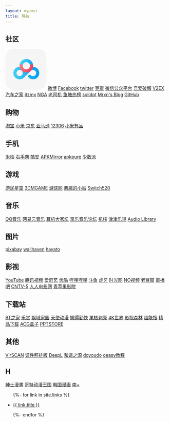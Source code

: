 ```yaml
---
layout: mypost
title: 导航
---
```


## 社区

[![百度网盘](https://raw.githubusercontent.com/admans/admans.github.io/main/logo/%E5%AF%BC%E8%88%AAList_%E7%99%BE%E5%BA%A6%E7%BD%91%E7%9B%98.png)](https://pan.baidu.com/ "百度网盘") [微博](https://weibo.com/ "微博") [Facebook](https://www.facebook.com/ "Facebook") [twitter](https://twitter.com/ "twitter") [豆瓣](https://www.douban.com/ "豆瓣") [微信公众平台](https://https://mp.weixin.qq.com/ "微信公众平台") [吾爱破解](https://www.52pojie.cn/ "吾爱破解") [V2EX](https://v2ex.com/ "V2EX") [汽车之家](https://www.autohome.com.cn/ "汽车之家") [itzmx](http://bbs.itzmx.com/ "itzmx") [NGA](https://bbs.nga.cn/ "NGA") [老司机](https://www.laosiji.com/ "老司机") [鱼塘热榜](https://mo.fish/ "鱼塘热榜") [solidot](https://www.solidot.org/ "solidot") [Mrxn's Blog](https://mrxn.net/ "Mrxn's Blog") [GitHub](https://github.com/ "GitHub")

## 购物

[淘宝](https://taobao.com/ "淘宝") [小米](https://mi.com/ "小米") [京东](https://jd.com/ "京东") [亚马逊](https://z.cn/ "亚马逊") [12306](https://12306.cn/ "12306") [小米有品](https://www.xiaomiyoupin.com/ "小米有品")

## 手机

[米柚](https://miui.com/ "米柚") [右手网](http://www.uso.cn "右手网") [酷安](https://www.coolapk.com/ "酷安") [APKMirror](http://www.apkmirror.com/ "APKMirror") [apkpure](https://apkpure.com/ "apkpure") [少数派](https://sspai.com/ "少数派")

## 游戏

[游民星空](http://www.gamersky.com/ "游民星空") [3DMGAME](http://www.3dmgame.com/ "3DMGAME") [游侠网](https://www.ali213.net/ "游侠网") [悪魔的小站](http://www.mubolin.cn:99/ "悪魔的小站") [Switch520](https://fourpetal.com/ "Switch520")

## 音乐

[QQ音乐](https://y.qq.com/ "QQ音乐") [网易云音乐](https://music.163.com/ "网易云音乐") [耳机大家坛](http://www.erji.net/ "耳机大家坛") [享乐音乐论坛](https://www.xlebbs.com/ "享乐音乐论坛") [机核](https://www.gcores.com/ "机核") [津津乐道](https://dao.fm/ "津津乐道") [Audio Library](https://www.audiolibrary.com.co/ "Audio Library")

## 图片

[pixabay](https://pixabay.com/ "pixabay") [wallhaven](https://wallhaven.cc/ "wallhaven") [hayato](https://photo.axis-studio.org/ "hayato")

## 影视

[YouTube](https://www.youtube.com/ "YouTube") [腾讯视频](https://v.qq.com/ "腾讯视频") [爱奇艺](https://www.iqiyi.com/ "爱奇艺") [优酷](https://www.youku.com/ "优酷") [哔哩哔哩](https://www.bilibili.com/ "哔哩哔哩") [斗鱼](https://www.douyu.com/ "斗鱼") [虎牙](https://www.huya.com/ "虎牙") [时光网](http://www.mtime.com/ "时光网") [NO视频](https://www.novipnoad.com/ "NO视频") [老豆瓣](https://www.laodouban.com/ "老豆瓣") [直播吧](http://www.zhibo8.cc/ "直播吧") [CNTV-5](http://tv.cntv.cn/live/cctv5/?pt=HD "CNTV-5") [人人电影网](https://www.rrdynb.com/index.html "人人电影网") [青苹果影院](http://qpgyy.vip/ "青苹果影院")

## 下载站

[BT之家](http://btbtt11.com/ "BT之家") [乐赏](https://www.gscq.me/ "乐赏") [飘域家园](http://bbs.homefei.me/ "飘域家园") [天使动漫](https://www.tsdm39.net/ "天使动漫") [懒得勤快](https://masuit.com/ "懒得勤快") [果核剥壳](https://www.ghxi.com/ "果核剥壳") [4K世界](https://www.4ksj.com/ "4K世界") [影视森林](http://549.tv/ "影视森林") [超能搜](https://www.chaonengsou.com/ "超能搜") [精品下载](http://www.j9p.com/ "精品下载") [ACG盒子](https://www.acgbox.link/ "ACG盒子") [PPTSTORE](https://www.pptstore.net/ "PPTSTORE")

## 其他

[VirSCAN](http://www.virscan.org/ "VirSCAN") [证件照排版](http://www.sandcomp.com/blog/sandphoto/ "证件照排版") [DeepL](https://www.deepl.com/translator "DeepL") [和谐之源](https://hunter.gitlab.io/tools/harmonious/ "和谐之源") [doyoudo](http://www.doyoudo.com/ "doyoudo") [oeasy教程](http://oeasy.org/ "oeasy教程")

## H

[紳士漫畫](https://www.wnacg.com/ "紳士漫畫") [哥特动漫王国](https://www.gtloli.gay/ "哥特动漫王国") [韩国漫画](http://www.hmfby.com/ "韩国漫画") [南+](https://south-plus.net/ "南+")

<ul>
  {%- for link in site.links %}
  <li>
    <p><a href="{{ link.url }}" title="{{ link.desc }}" target="_blank" >{{ link.title }}</a></p>
  </li>
  {%- endfor %}
</ul>

